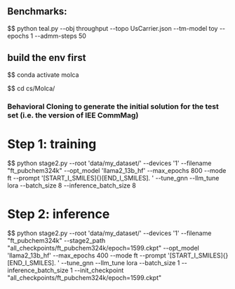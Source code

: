 
## Benchmarks:
$$ python teal.py --obj throughput --topo UsCarrier.json --tm-model toy --epochs 1 --admm-steps 50


## build the env first

$$ conda activate molca

$$ cd cs/Molca/

### Behavioral Cloning to generate the initial solution for the test set (i.e. the version of IEE CommMag)
# Step 1: training
$$ python stage2.py --root 'data/my_dataset/' --devices '1' --filename "ft_pubchem324k" --opt_model 'llama2_13b_hf' --max_epochs 800 --mode ft --prompt '[START_I_SMILES]{}[END_I_SMILES]. ' --tune_gnn --llm_tune lora --batch_size 8 --inference_batch_size 8





# Step 2: inference
$$ python stage2.py --root 'data/my_dataset/' --devices '1' --filename "ft_pubchem324k" --stage2_path "all_checkpoints/ft_pubchem324k/epoch=1599.ckpt" --opt_model 'llama2_13b_hf' --max_epochs 400 --mode ft --prompt '[START_I_SMILES]{}[END_I_SMILES]. ' --tune_gnn --llm_tune lora --batch_size 1 --inference_batch_size 1 --init_checkpoint "all_checkpoints/ft_pubchem324k/epoch=1599.ckpt"



